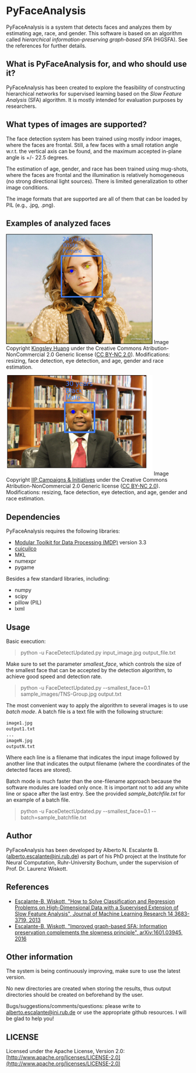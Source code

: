 # PyFaceAnalysis
PyFaceAnalysis is a system that detects faces and analyzes them by estimating age, race, and gender. 
This software is based on an algorithm called *hierarchical information-preserving graph-based SFA* (HiGSFA). See the references for further details.

## What is PyFaceAnalysis for, and who should use it?
PyFaceAnalysis has been created to explore the feasibility of constructing hierarchical networks for supervised learning based on the *Slow Feature Analysis* (SFA) algorithm. It is mostly intended for evaluation purposes by researchers. 

## What types of images are supported?
The face detection system has been trained using mostly indoor images, where the faces are frontal. Still, a few faces with a small rotation angle w.r.t. the vertical axis can be found, and the maximum accepted in-plane angle is +/- 22.5 degrees.

The estimation of age, gender, and race has been trained using mug-shots, where the faces are frontal and the illumination is relatively homogeneous (no strong directional light sources). There is limited generalization to other image conditions.

The image formats that are supported are all of them that can be loaded by PIL (e.g., .jpg, .png).

## Examples of analyzed faces 
<img src="sample_analyses/EmmaWatson2.png" width="400"/> Image Copyright [Kingsley Huang](https://www.flickr.com/photos/flywithinsun/5946368231/) under the Creative Commons Atribution-NonCommercial 2.0 Generic license ([CC BY-NC 2.0](https://creativecommons.org/licenses/by-nc/2.0/)). Modifications: resizing, face detection, eye detection, and age, gender and race estimation.

<img src="sample_analyses/Entrepreneur.png" width="400"/> Image Copyright [IIP Campaigns & Initiatives](https://www.flickr.com/photos/iipcampaigns/17019075412/) under the Creative Commons Atribution-NonCommercial 2.0 Generic license ([CC BY-NC 2.0](https://creativecommons.org/licenses/by-nc/2.0/)). Modifications: resizing, face detection, eye detection, and age, gender and race estimation.

## Dependencies
PyFaceAnalysis requires the following libraries:
* [Modular Toolkit for Data Processing (MDP)](https://github.com/mdp-toolkit/mdp-toolkit) version 3.3
* [cuicuilco](https://github.com/AlbertoEsc/cuicuilco)
* MKL
* numexpr
* pygame

Besides a few standard libraries, including:
* numpy
* scipy
* pillow (PIL)
* lxml

## Usage
Basic execution:
  > python -u FaceDetectUpdated.py input_image.jpg output_file.txt

Make sure to set the parameter *smallest_face*, which controls the size of the smallest face that can be accepted by the detection algorithm, to achieve good speed and detection rate. 
  > python -u FaceDetectUpdated.py --smallest_face=0.1 sample_images/TNS-Group.jpg output.txt

The most convenient way to apply the algorithm to several images is to use *batch mode*. A batch file is a text file with the following structure:
```
image1.jpg
output1.txt
...
imageN.jpg
outputN.txt
```

Where each line is a filename that indicates the input image followed by another line that indicates the output filename (where the coordinates of the detected faces are stored).

Batch mode is much faster than the one-filename approach because the software modules are loaded only once. It is important not to add  any white line or space after the last entry. See the provided *sample_batchfile.txt* for an example of a batch file.
  > python -u FaceDetectUpdated.py --smallest_face=0.1 --batch=sample_batchfile.txt

## Author
PyFaceAnalysis has been developed by Alberto N. Escalante B. (alberto.escalante@ini.rub.de) as part of his PhD project at the Institute for Neural Computation, Ruhr-University Bochum, under the supervision of Prof. Dr. Laurenz Wiskott.

## References

* [Escalante-B, Wiskott, "How to Solve Classification and Regression Problems on High-Dimensional Data with a Supervised Extension of Slow Feature Analysis", Journal of Machine Learning Research 14 3683-3719, 2013](http://www.jmlr.org/papers/volume14/escalante13a/escalante13a.pdf)
* [Escalante-B, Wiskott, "Improved graph-based SFA: Information preservation complements the slowness principle", arXiv:1601.03945, 2016](https://arxiv.org/abs/1601.03945)


## Other information
The system is being continuously improving, make sure to use the latest version.

No new directories are created when storing the results, thus output directories should be created on beforehand by the user.

Bugs/suggestions/comments/questions: please write to alberto.escalante@ini.rub.de or use the appropriate github resources.
I will be glad to help you!

## LICENSE
Licensed under the Apache License, Version 2.0: [http://www.apache.org/licenses/LICENSE-2.0](http://www.apache.org/licenses/LICENSE-2.0)


